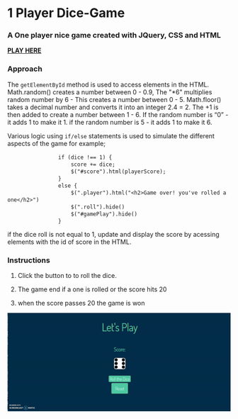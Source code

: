 # 1 Player Dice-Game

 ### A One player nice game created with JQuery, CSS and HTML 

 **[PLAY HERE](https://arditti93.github.io/Dice-Game/)**

 ### Approach 

The `getElementById` method is used to access elements in the HTML.
Math.random() creates a number between 0 - 0.9, The "*6" multiplies random number by 6 - This creates a number between 0 - 5. Math.floor() takes a decimal number and converts it into an integer 2.4 = 2. The +1 is then added to create a number between 1 - 6. If the random number is “0” - it adds 1 to make it 1. if the random number is 5 - it adds 1 to make it 6.

Various logic using `if/else` statements is used to simulate the different aspects of the game for example;

```              
                if (dice !== 1) {
                    score += dice;
                    $("#score").html(playerScore);
                }
                else {
                    $(".player").html("<h2>Game over! you've rolled a one</h2>")
                    $(".roll").hide()
                    $("#gamePlay").hide()
                }
```
if the dice roll is not equal to 1, update and display the score by acessing elements with the id of score in the HTML. 

### Instructions

1. Click the button to to roll the dice.

2. The game end if a one is rolled or the score hits 20

3. when the score passes 20 the game is won

![dice](dice.gif)



